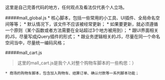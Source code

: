 这里是自己完善代码的地方，任何观点及看法仅代表个人立场。

#####mall_global.js
	* 核心脚本，包括一些常用的小工具、UI插件、全局命名空间等等；
	* 默认情况下，该文件不应该被经常更新；
	* 如果要更新，就必须遵循一个原则（某个函数或者方法需要在全站超过3个地方被用到）；
	* 跟UI界面相关的JS，尽量写成jQuery插件的形式；
	* 跟业务逻辑相关的JS，尽量在同一个命名空间当中，尽量统一编码风格；


#####mall_cart.js
> 这里的mall_cart.js是我个人对整个购物车脚本的一些构思：）

	* 商场的购物车脚本，包含加入购物车、结算订单、确认付款等一系列脚本功能；